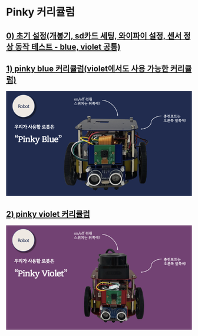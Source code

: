 # Pinky 커리큘럼
## [0) 초기 설정(개봉기, sd카드 세팅, 와이파이 설정, 센서 정상 동작 테스트 - blue, violet 공통)](https://github.com/pinklab-art/pinky_study/tree/main/initial_setting)
## [1) pinky blue 커리큘럼(violet에서도 사용 가능한 커리큘럼)](https://github.com/pinklab-art/pinky_study/tree/main/pinky_blue)
![Image](https://github.com/pinklab-art/pinky_study/blob/main/picture/readme/pinky_blue.png)
## [2) pinky violet 커리큘럼](https://github.com/pinklab-art/pinky_study/tree/main/pinky_violet)
![image](https://github.com/pinklab-art/pinky_study/blob/main/picture/readme/pinky_violet.png)
